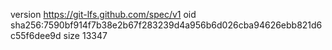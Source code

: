 version https://git-lfs.github.com/spec/v1
oid sha256:7590bf914f7b38e2b67f283239d4a956b6d026cba94626ebb821d6c55f6dee9d
size 13347
